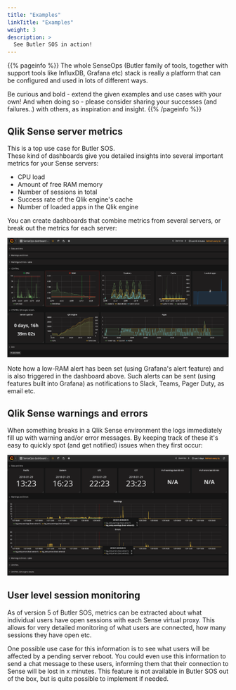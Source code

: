 ```yaml
---
title: "Examples"
linkTitle: "Examples"
weight: 3
description: >
  See Butler SOS in action!
---
```


{{% pageinfo %}}
The whole SenseOps (Butler family of tools, together with support tools like InfluxDB, Grafana etc) stack is really a platform that can be configured and used in lots of different ways.  

Be curious and bold - extend the given examples and use cases with your own!
And when doing so - please consider sharing your successes (and failures..) with others, as inspiration and insight.
{{% /pageinfo %}}


## Qlik Sense server metrics

This is a top use case for Butler SOS.  
These kind of dashboards give you detailed insights into several important metrics for your Sense servers:

* CPU load
* Amount of free RAM memory
* Number of sessions in total
* Success rate of the Qlik engine's cache
* Number of loaded apps in the Qlik engine

You can create dashboards that combine metrics from several servers, or break out the metrics for each server:

![Grafana dashboard](senseOps_dashboard_4.png "SenseOps dashboard showing Qlik Sense metrics, using Grafana")

Note how a low-RAM alert has been set (using Grafana's alert feature) and is also triggered in the dashboard above. Such alerts can be sent (using features built into Grafana) as notifications to Slack, Teams, Pager Duty, as email etc.

## Qlik Sense warnings and errors

When something breaks in a Qlik Sense environment the logs immediately fill up with warning and/or error messages. By keeping track of these it's easy to quickly spot (and get notified) issues when they first occur:

![Grafana dashboard](senseOps_dashboard_3.png "SenseOps dashboard showing errors and warnings, using Grafana")

## User level session monitoring

As of version 5 of Butler SOS, metrics can be extracted about what individual users have open sessions with each Sense virtual proxy. This allows for very detailed monitoring of what users are connected, how many sessions they have open etc.  

One possible use case for this information is to see what users will be affected by a pending server reboot. You could even use this information to send a chat message to these users, informing them that their connection to Sense will be lost in x minutes. This feature is not available in Butler SOS out of the box, but is quite possible to implement if needed.

